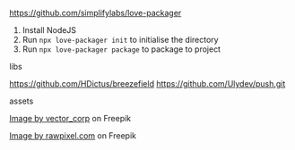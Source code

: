 https://github.com/simplifylabs/love-packager

1. Install NodeJS
2. Run `npx love-packager init` to initialise the directory
3. Run `npx love-packager package` to package to project



libs

https://github.com/HDictus/breezefield
https://github.com/Ulydev/push.git


assets

<a href="https://www.freepik.com/free-vector/green-grunge-detailed-texture-white-background_17379236.htm#query=texture&position=8&from_view=keyword">Image by vector_corp</a> on Freepik

<a href="https://www.freepik.com/free-photo/red-paint-wall-background-texture_2761066.htm#page=2&query=texture&position=39&from_view=keyword">Image by rawpixel.com</a> on Freepik